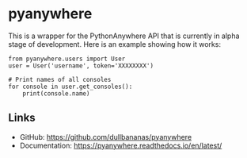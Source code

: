 # pyanywhere
This is a wrapper for the PythonAnywhere API that is currently in alpha stage of development. Here is an example showing how it works:

```python3
from pyanywhere.users import User
user = User('username', token='XXXXXXXX')

# Print names of all consoles
for console in user.get_consoles():
    print(console.name)
```

## Links
  * GitHub: https://github.com/dullbananas/pyanywhere
  * Documentation: https://pyanywhere.readthedocs.io/en/latest/
